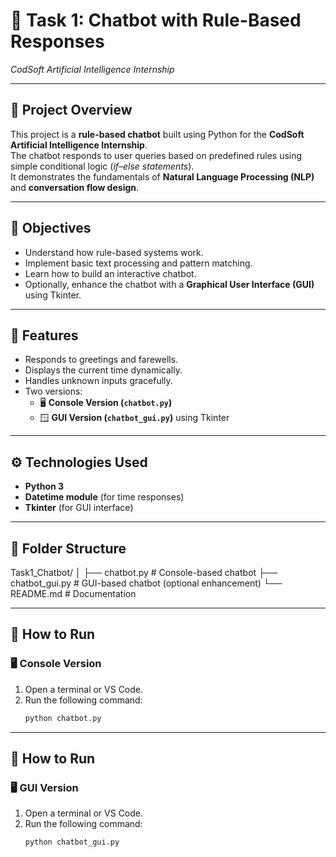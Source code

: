 # 🤖 Task 1: Chatbot with Rule-Based Responses  
*CodSoft Artificial Intelligence Internship*

---

## 📘 Project Overview
This project is a **rule-based chatbot** built using Python for the **CodSoft Artificial Intelligence Internship**.  
The chatbot responds to user queries based on predefined rules using simple conditional logic (*if–else statements*).  
It demonstrates the fundamentals of **Natural Language Processing (NLP)** and **conversation flow design**.

---

## 🎯 Objectives
- Understand how rule-based systems work.  
- Implement basic text processing and pattern matching.  
- Learn how to build an interactive chatbot.  
- Optionally, enhance the chatbot with a **Graphical User Interface (GUI)** using Tkinter.

---

## 🧠 Features
- Responds to greetings and farewells.  
- Displays the current time dynamically.  
- Handles unknown inputs gracefully.  
- Two versions:
  - 🖥️ **Console Version (`chatbot.py`)**
  - 🪟 **GUI Version (`chatbot_gui.py`)** using Tkinter  

---

## ⚙️ Technologies Used
- **Python 3**
- **Datetime module** (for time responses)
- **Tkinter** (for GUI interface)

---

## 🧩 Folder Structure
Task1_Chatbot/
│
├── chatbot.py # Console-based chatbot
├── chatbot_gui.py # GUI-based chatbot (optional enhancement)
└── README.md # Documentation



---

## 🚀 How to Run

### 🖥️ Console Version
1. Open a terminal or VS Code.  
2. Run the following command:
   ```bash
   python chatbot.py
   ```

---

## 🚀 How to Run

### 🖥️ GUI Version
1. Open a terminal or VS Code.  
2. Run the following command:
   ```bash
   python chatbot_gui.py
   ```

